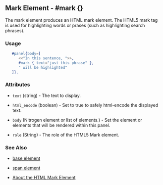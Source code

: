 

## Mark Element - #mark {}

  The mark element produces an HTML mark element. The HTML5 mark tag is used
  for highlighting words or prases (such as highlighting search phrases).

### Usage

```erlang
   #panel{body=[
      <<"In this sentence, ">>,
      #mark { text="just this phrase" },
      " will be highlighted"
   ]}.

```

### Attributes

   * `text` (string) - The text to display.

   * `html_encode` (boolean) - Set to true to safely html-encode the
      displayed text.

   * `body` (Nitrogen element or list of elements.) - Set the element or
      elements that will be rendered within this panel.

   * `role` (String) - The role of the HTML5 Mark element.

### See Also

 *  [base element](./base.html)

 *  [span element](./span.html)

 *  [About the HTML Mark Element](http://html5doctor.com/draw-attention-with-mark/) 

